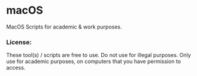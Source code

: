 # macOS
MacOS Scripts for academic & work purposes.

### License: 
These tool(s) / scripts are free to use. Do not use for illegal purposes. Only use for academic purposes, on computers that you have permission to access.
